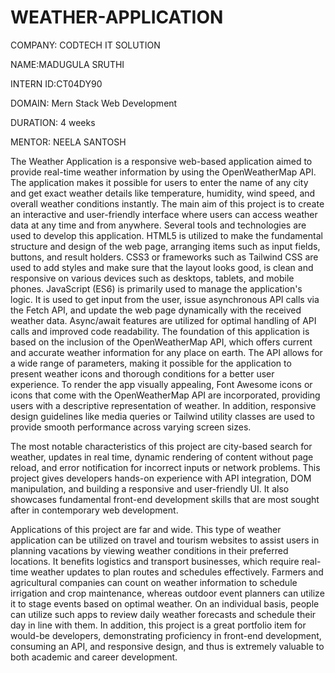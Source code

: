 # WEATHER-APPLICATION

COMPANY: CODTECH IT SOLUTION

NAME:MADUGULA SRUTHI

INTERN ID:CT04DY90

DOMAIN: Mern Stack Web Development

DURATION: 4 weeks

MENTOR: NEELA SANTOSH

The Weather Application is a responsive web-based application aimed to provide real-time weather information by using the OpenWeatherMap API. The application makes it possible for users to enter the name of any city and get exact weather details like temperature, humidity, wind speed, and overall weather conditions instantly. The main aim of this project is to create an interactive and user-friendly interface where users can access weather data at any time and from anywhere. Several tools and technologies are used to develop this application. HTML5 is utilized to make the fundamental structure and design of the web page, arranging items such as input fields, buttons, and result holders. CSS3 or frameworks such as Tailwind CSS are used to add styles and make sure that the layout looks good, is clean and responsive on various devices such as desktops, tablets, and mobile phones. JavaScript (ES6) is primarily used to manage the application's logic. It is used to get input from the user, issue asynchronous API calls via the Fetch API, and update the web page dynamically with the received weather data. Async/await features are utilized for optimal handling of API calls and improved code readability. The foundation of this application is based on the inclusion of the OpenWeatherMap API, which offers current and accurate weather information for any place on earth. The API allows for a wide range of parameters, making it possible for the application to present weather icons and thorough conditions for a better user experience. To render the app visually appealing, Font Awesome icons or icons that come with the OpenWeatherMap API are incorporated, providing users with a descriptive representation of weather. In addition, responsive design guidelines like media queries or Tailwind utility classes are used to provide smooth performance across varying screen sizes.

The most notable characteristics of this project are city-based search for weather, updates in real time, dynamic rendering of content without page reload, and error notification for incorrect inputs or network problems. This project gives developers hands-on experience with API integration, DOM manipulation, and building a responsive and user-friendly UI. It also showcases fundamental front-end development skills that are most sought after in contemporary web development.

Applications of this project are far and wide. This type of weather application can be utilized on travel and tourism websites to assist users in planning vacations by viewing weather conditions in their preferred locations. It benefits logistics and transport businesses, which require real-time weather updates to plan routes and schedules effectively. Farmers and agricultural companies can count on weather information to schedule irrigation and crop maintenance, whereas outdoor event planners can utilize it to stage events based on optimal weather. On an individual basis, people can utilize such apps to review daily weather forecasts and schedule their day in line with them. In addition, this project is a great portfolio item for would-be developers, demonstrating proficiency in front-end development, consuming an API, and responsive design, and thus is extremely valuable to both academic and career development.


